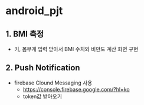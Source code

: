 # android_pjt

## 1. BMI 측정 

* 키, 몸무게 입력 받아서 BMI 수치와 비만도 계산 화면 구현



## 2. Push Notification

* firebase Clound Messaging 사용
  * https://console.firebase.google.com/?hl=ko
  * token값 받아오기

